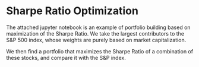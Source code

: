 # Sharpe Ratio Optimization

The attached jupyter notebook is an example of portfolio building based on maximization of the Sharpe Ratio. We take the largest contributors to the S&P 500 index, whose weights are purely based on market capitalization.

We then find a portfolio that maximizes the Sharpe Ratio of a combination of these stocks, and compare it with the S&P index. 
